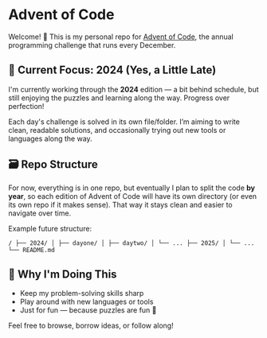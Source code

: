 # Advent of Code

Welcome! 👋 This is my personal repo for [Advent of Code](https://adventofcode.com/), the annual programming challenge that runs every December.

## 🎄 Current Focus: 2024 (Yes, a Little Late)

I'm currently working through the **2024** edition — a bit behind schedule, but still enjoying the puzzles and learning along the way. Progress over perfection!

Each day's challenge is solved in its own file/folder. I’m aiming to write clean, readable solutions, and occasionally trying out new tools or languages along the way.

## 🗃️ Repo Structure

For now, everything is in one repo, but eventually I plan to split the code **by year**, so each edition of Advent of Code will have its own directory (or even its own repo if it makes sense). That way it stays clean and easier to navigate over time.

Example future structure:

```
/ ├── 2024/ │ ├── dayone/ │ ├── daytwo/ │ └── ... ├── 2025/ │ └── ... └── README.md
```

## 🚀 Why I'm Doing This

- Keep my problem-solving skills sharp
- Play around with new languages or tools
- Just for fun — because puzzles are fun 🙂

Feel free to browse, borrow ideas, or follow along!

```

```
